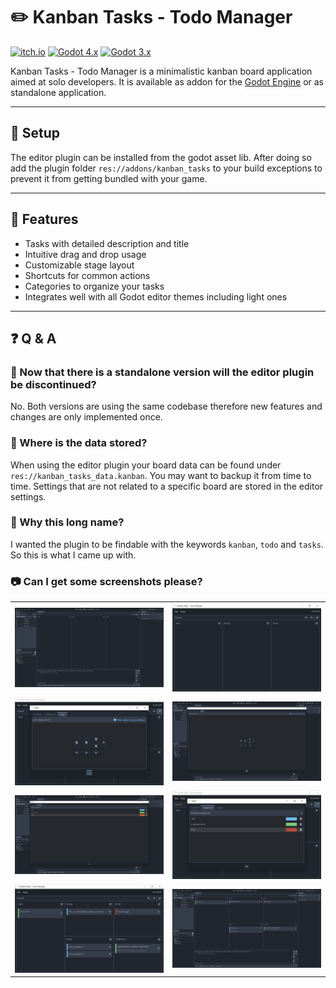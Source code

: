 # :pencil2: Kanban Tasks - Todo Manager
[![itch.io](https://img.shields.io/static/v1?label=Itch&message=standalone&color=grey&logo=itch.io&logoColor=white&labelColor=fa5c5c)](https://holonproduction.itch.io/kanban-tasks)
[![Godot 4.x](https://img.shields.io/static/v1?label=Godot&message=4.x&color=grey&logo=godotengine&logoColor=white&labelColor=478cbf)](https://godotengine.org/asset-library/asset/1474)
[![Godot 3.x](https://img.shields.io/static/v1?label=Godot&message=3.x&color=grey&logo=godotengine&logoColor=white&labelColor=478cbf)](https://godotengine.org/asset-library/asset/1245)

Kanban Tasks - Todo Manager is a minimalistic kanban board application aimed at solo developers. It is available as addon for the [Godot Engine](https://godotengine.org) or as standalone application.

---

## :seedling: Setup
The editor plugin can be installed from the godot asset lib. After doing so add the plugin folder `res://addons/kanban_tasks` to your build exceptions to prevent it from getting bundled with your game.

---
## :rocket: Features
- Tasks with detailed description and title
- Intuitive drag and drop usage
- Customizable stage layout
- Shortcuts for common actions
- Categories to organize your tasks
- Integrates well with all Godot editor themes including light ones

---
## :question: Q & A

### :anger: Now that there is a standalone version will the editor plugin be discontinued?
No. Both versions are using the same codebase therefore new features and changes are only implemented once.
### :floppy_disk: Where is the data stored?
When using the editor plugin your board data can be found under `res://kanban_tasks_data.kanban`. You may want to backup it from time to time. Settings that are not related to a specific board are stored in the editor settings.
### :speech_balloon: Why this long name?
I wanted the plugin to be findable with the keywords `kanban`, `todo` and `tasks`. So this is what I came up with.
### :camera: Can I get some screenshots please?
|     |     |
|:---:|:---:|
| ![screenshot](./images/editor1.png) | ![screenshot](./images/standalone1.png) |
| ![screenshot](./images/standalone2.png) | ![screenshot](./images/editor2.png) |
| ![screenshot](./images/editor3.png) | ![screenshot](./images/standalone3.png) |
| ![screenshot](./images/standalone4.png) | ![screenshot](./images/editor4.png) |
